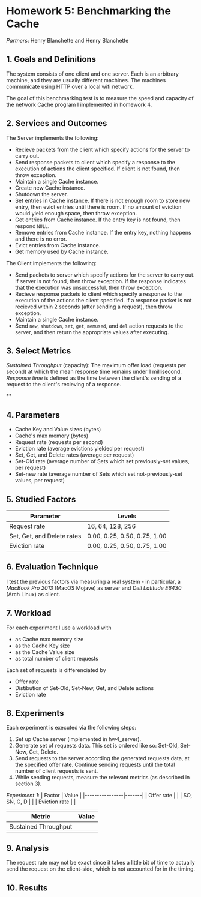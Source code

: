 # Homework 5: Benchmarking the Cache

_Partners_: Henry Blanchette and Henry Blanchette
<!-- _Date_: TODO -->


## 1. Goals and Definitions

The system consists of one client and one server. Each is an arbitrary machine, and they are usually different machines. The machines communicate using HTTP over a local wifi network.

The goal of this benchmarking test is to measure the speed and capacity of the network Cache program I implemented in homework 4.


## 2. Services and Outcomes

The Server implements the following:
- Recieve packets from the client which specify actions for the server to carry out.
- Send response packets to client which specify a response to the execution of actions the client specified. If client is not found, then throw exception.
- Maintain a single Cache instance.
- Create new Cache instance.
- Shutdown the server.
- Set entries in Cache instance. If there is not enough room to store new entry, then evict entries until there is room. If no amount of eviction would yield enough space, then throw exception.
- Get entries from Cache instance. If the entry key is not found, then respond `NULL`.
- Remove entries from Cache instance. If the entry key, nothing happens and there is no error.
- Evict entries from Cache instance. 
- Get memory used by Cache instance.

The Client implements the following:
- Send packets to server which specify actions for the server to carry out. If server is not found, then throw exception. If the response indicates that the execution was unsuccessful, then throw exception.
- Recieve response packets to client which specify a response to the execution of the actions the client specified. If a response packet is not recieved within 2 seconds (after sending a request), then throw exception.
- Maintain a single Cache instance.
- Send `new`, `shutdown`, `set`, `get`, `memused`, and `del` action requests to the server, and then return the appropriate values after executing.

## 3. Select Metrics

<!-- You may choose and justify any metric you like, but you must at least include the following metric: sustained throughput, defined as the maximum offered load (in requests per second) at which the mean response time remains under 1 millisecond. For reference and inspiration, check out this paper, especially section V. -->
<!-- Tip: This metric measures the capacity of a system. Ensure that the system whose capacity your actually measuring (the bottleneck) is your cache, not the network or the client host. I suggest you consider running the benchmarking client on a different host on the same physical network, and verify both are unloaded prior to measuring performance. -->

*Sustained Throughput* (capacity): The maximum offer load (requests per second) at which the mean response time remains under 1 millisecond. _Response time_ is defined as the time between the client's sending of a request to the client's recieving of a response.

<!-- TODO: other metrics -->
**


## 4. Parameters

- Cache Key and Value sizes (bytes)
- Cache's max memory (bytes)
- Request rate (requests per second)
- Eviction rate (average evictions yielded per request)
- Set, Get, and Delete rates (average per request)
- Set-Old rate (average number of Sets which set previously-set values, per request)
- Set-new rate (average number of Sets which set not-previously-set values, per request)


## 5. Studied Factors

<!-- TODO: Do tests to see if these numbers are reasonable -->
<!-- TODO: see if altering the request rate actually has any effect
			or if I can even measure it meaningfully at all -->

| Parameter                  | Levels                       |
|----------------------------|------------------------------|
| Request rate               | 16, 64, 128, 256             |
| Set, Get, and Delete rates | 0.00, 0.25, 0.50, 0.75, 1.00 |
| Eviction rate              | 0.00, 0.25, 0.50, 0.75, 1.00 |

## 6. Evaluation Technique

I test the previous factors via measuring a real system - in particular, a _MacBook Pro 2013_ (MacOS Mojave) as server and _Dell Latitude E6430_ (Arch Linux) as client.

## 7. Workload

<!-- Your goal is to try to represent the ETC workload from the memcache workload analysis paper. You may choose and justify any distributions you like for parameters such as request rate, read/write ratio, key size, value size, etc. Choosing too-simple distributions, such as uniform, will likely not be representative enough. On the other hand, there is no need to reproduce the precise distributions reported in the paper (such as GEV), which is complicated and over-fitting. But to the extent you do want to improve your distributions, you can find inspiration in this project. -->

For each experiment I use a workload with
- <!-- TODO: 512 --> as Cache max memory size
- <!-- TODO: defined in Cache --> as the Cache Key size
- <!-- TODO: 2 --> as the Cache Value size
- <!-- TODO: 1024 --> as total number of client requests

Each set of requests is differenciated by
- Offer rate
- Distibution of Set-Old, Set-New, Get, and Delete actions
- Eviction rate


## 8. Experiments

Each experiment is executed via the following steps:
1. Set up Cache server (implemented in hw4_server).
2. Generate set of requests data. This set is ordered like so: Set-Old, Set-New, Get, Delete.
3. Send requests to the server according the generated requests data, at the specified offer rate. Continue sending requests until the total number of client requests is sent.
4. While sending requests, measure the relevant metrics (as described  in section 3).


*Experiment 1*:
| Factor         | Value |
|----------------|-------|
| Offer rate     | <!-- TODO --> |
| SO, SN, G, D   | <!-- [TODO] --> |
| Eviction rate  | <!-- TODO --> |

| Metric | Value |
|--------|-------|
| Sustained Throughput | |

## 9. Analysis

<!-- can i work this out to not be a problem? -->
The request rate may not be exact since it takes a little bit of time to actually send the request on the client-side, which is not accounted for in the timing.

## 10. Results